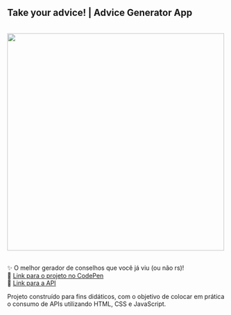 ## Take your advice! | Advice Generator App

<div>
<br><img src="https://i.imgur.com/v6NCkhf.jpg" width="500px"/></div><br>

✨ O melhor gerador de conselhos que você já viu (ou não rs)!<br>
🔗 [Link para o projeto no CodePen](https://codepen.io/palomarizzon/pen/jOKGwqZ)<br>
🔗 [Link para a API](https://api.adviceslip.com/)

Projeto construído para fins didáticos, com o objetivo de colocar em prática o consumo de APIs utilizando HTML, CSS e JavaScript.
